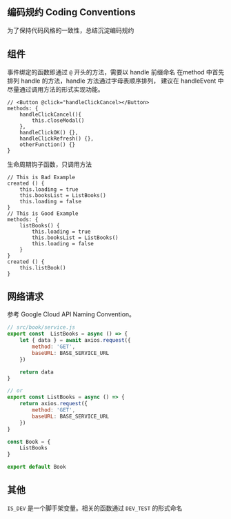 ## 编码规约 Coding Conventions

为了保持代码风格的一致性，总结沉淀编码规约

## 组件

事件绑定的函数即通过 `@` 开头的方法，需要以 handle 前缀命名
在method 中首先排列 handle 的方法，handle 方法通过字母表顺序排列， 建议在 handleEvent 中尽量通过调用方法的形式实现功能。

```vue
// <Button @click="handleClickCancel></Button>
methods: {
    handleClickCancel(){
        this.closeModal()
    },
    handleClickOK() {},
    handleClickRefresh() {},
    otherFunction() {}
}
```

生命周期钩子函数，只调用方法

```vue
// This is Bad Example
created () {
    this.loading = true
    this.booksList = ListBooks()
    this.loading = false
}
// This is Good Example
methods: {
    listBooks() {
        this.loading = true
        this.booksList = ListBooks()
        this.loading = false
    }
}
created () {
    this.listBook()
}
```

## 网络请求

参考 Google Cloud API Naming Convention。

```javascript
// src/book/service.js
export const  ListBooks = async () => { 
    let { data } = await axios.request({
        method: 'GET',
        baseURL: BASE_SERVICE_URL
    })

    return data
}

// or 
export const ListBooks = async () => {
    return axios.request({
        method: 'GET',
        baseURL: BASE_SERVICE_URL
    })
}

const Book = {
    ListBooks
}

export default Book
```

## 其他

`IS_DEV` 是一个脚手架变量。相关的函数通过 `DEV_TEST` 的形式命名
